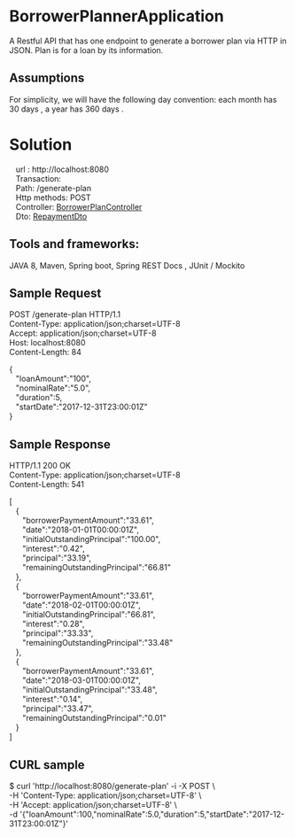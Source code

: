 # BorrowerPlannerApplication
A Restful API that has one endpoint to generate a borrower plan via HTTP in JSON. Plan is for a loan by its information.

## Assumptions
For simplicity, we will have the following day convention: each month has 30 days , a year has 360 days .

# Solution
 &nbsp;&nbsp;&nbsp;url : http://localhost:8080  <br/>
 &nbsp;&nbsp;&nbsp;Transaction:  <br/>
 &nbsp;&nbsp;&nbsp;Path: /generate-plan  <br/>
 &nbsp;&nbsp;&nbsp;Http methods: POST  <br/>
 &nbsp;&nbsp;&nbsp;Controller: [BorrowerPlanController](/src/main/java/com/lendico/borrower/planner/api/controller/BorrowerPlanController.java)  <br/>
 &nbsp;&nbsp;&nbsp;Dto: [RepaymentDto](/src/main/java/com/lendico/borrower/planner/api/dto/RepaymentDto.java)

## Tools and frameworks:
JAVA 8,
Maven,
Spring boot, Spring REST Docs ,
JUnit / Mockito


## Sample Request
POST /generate-plan HTTP/1.1 <br/>
Content-Type: application/json;charset=UTF-8 <br/>
Accept: application/json;charset=UTF-8 <br/>
Host: localhost:8080 <br/>
Content-Length: 84 <br/>

{ <br/>
  &nbsp;&nbsp;&nbsp;"loanAmount":"100", <br/>
  &nbsp;&nbsp;&nbsp;"nominalRate":"5.0", <br/>
  &nbsp;&nbsp;&nbsp;"duration":5, <br/>
  &nbsp;&nbsp;&nbsp;"startDate":"2017-12-31T23:00:01Z" <br/>
} <br/>

## Sample Response
HTTP/1.1 200 OK <br/>
Content-Type: application/json;charset=UTF-8 <br/>
Content-Length: 541 <br/>

[ <br/>
&nbsp;&nbsp;&nbsp;{ <br/>
&nbsp;&nbsp;&nbsp;&nbsp;&nbsp;&nbsp;"borrowerPaymentAmount":"33.61", <br/>
&nbsp;&nbsp;&nbsp;&nbsp;&nbsp;&nbsp;"date":"2018-01-01T00:00:01Z", <br/>
&nbsp;&nbsp;&nbsp;&nbsp;&nbsp;&nbsp;"initialOutstandingPrincipal":"100.00", <br/>
&nbsp;&nbsp;&nbsp;&nbsp;&nbsp;&nbsp;"interest":"0.42", <br/>
&nbsp;&nbsp;&nbsp;&nbsp;&nbsp;&nbsp;"principal":"33.19", <br/>
&nbsp;&nbsp;&nbsp;&nbsp;&nbsp;&nbsp;"remainingOutstandingPrincipal":"66.81" <br/>
&nbsp;&nbsp;&nbsp;}, <br/>
&nbsp;&nbsp;&nbsp;{ <br/>
&nbsp;&nbsp;&nbsp;&nbsp;&nbsp;&nbsp;"borrowerPaymentAmount":"33.61", <br/>
&nbsp;&nbsp;&nbsp;&nbsp;&nbsp;&nbsp;"date":"2018-02-01T00:00:01Z", <br/>
&nbsp;&nbsp;&nbsp;&nbsp;&nbsp;&nbsp;"initialOutstandingPrincipal":"66.81", <br/>
&nbsp;&nbsp;&nbsp;&nbsp;&nbsp;&nbsp;"interest":"0.28", <br/>
&nbsp;&nbsp;&nbsp;&nbsp;&nbsp;&nbsp;"principal":"33.33", <br/>
&nbsp;&nbsp;&nbsp;&nbsp;&nbsp;&nbsp;"remainingOutstandingPrincipal":"33.48" <br/>
&nbsp;&nbsp;&nbsp;}, <br/>
&nbsp;&nbsp;&nbsp;{ <br/>
&nbsp;&nbsp;&nbsp;&nbsp;&nbsp;&nbsp;"borrowerPaymentAmount":"33.61", <br/>
&nbsp;&nbsp;&nbsp;&nbsp;&nbsp;&nbsp;"date":"2018-03-01T00:00:01Z", <br/>
&nbsp;&nbsp;&nbsp;&nbsp;&nbsp;&nbsp;"initialOutstandingPrincipal":"33.48", <br/>
&nbsp;&nbsp;&nbsp;&nbsp;&nbsp;&nbsp;"interest":"0.14", <br/>
&nbsp;&nbsp;&nbsp;&nbsp;&nbsp;&nbsp;"principal":"33.47", <br/>
&nbsp;&nbsp;&nbsp;&nbsp;&nbsp;&nbsp;"remainingOutstandingPrincipal":"0.01" <br/>
&nbsp;&nbsp;&nbsp;} <br/>
]

## CURL sample

$ curl 'http://localhost:8080/generate-plan' -i -X POST \ <br/>
    -H 'Content-Type: application/json;charset=UTF-8' \ <br/>
    -H 'Accept: application/json;charset=UTF-8' \ <br/>
    -d '{"loanAmount":100,"nominalRate":5.0,"duration":5,"startDate":"2017-12-31T23:00:01Z"}'
